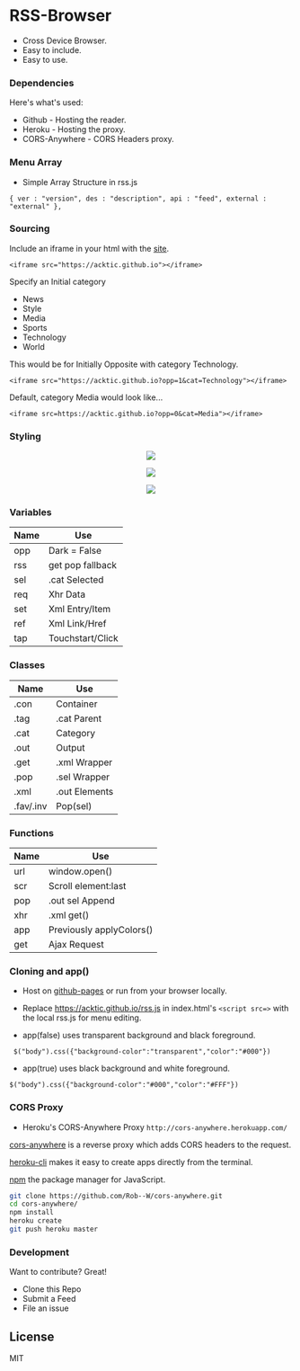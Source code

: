# RSS-Browser

  - Cross Device Browser.
  - Easy to include.
  - Easy to use.


### Dependencies

Here's what's used:

* Github - Hosting the reader.
* Heroku - Hosting the proxy.
* CORS-Anywhere - CORS Headers proxy.

### Menu Array

* Simple Array Structure in rss.js

`{ ver : "version", des : "description", api : "feed", external : "external" },`

### Sourcing

Include an iframe in your html with the [site](https://acktic.github.io).

`<iframe src="https://acktic.github.io"></iframe>`

Specify an Initial category

* News
* Style
* Media
* Sports
* Technology
* World

This would be for Initially Opposite with category Technology.

`<iframe src="https://acktic.github.io?opp=1&cat=Technology"></iframe>`

Default, category Media would look like...

`<iframe src=https://acktic.github.io?opp=0&cat=Media"></iframe>`

### Styling
<p align="center"><img src="https://ackti.files.wordpress.com/2019/11/9522649670120.png"></p>

<p align="center"><img src="https://ackti.files.wordpress.com/2019/11/3843526843051.png"></p>

<p align="center"><img src="https://ackti.files.wordpress.com/2019/11/0174236037489.png"></p>

### Variables
| Name | Use |
| ------ | ------ |
| opp | Dark = False |
| rss | get pop fallback |
| sel | .cat Selected |
| req | Xhr Data |
| set | Xml Entry/Item |
| ref | Xml Link/Href |
| tap | Touchstart/Click |

### Classes
| Name | Use |
| ------ | ------ |
| .con | Container |
| .tag | .cat Parent |
| .cat | Category |
| .out | Output |
| .get | .xml Wrapper |
| .pop | .sel Wrapper |
| .xml | .out Elements |
| .fav/.inv | Pop(sel) |

### Functions
| Name | Use |
|------|------|
| url | window.open() |
| scr | Scroll element:last |
| pop | .out sel Append |
| xhr | .xml get() |
| app | Previously applyColors() |
| get | Ajax Request |
  

### Cloning and app()

 - Host on [github-pages](https://pages.github.com) or run from your browser locally.

 - Replace https://acktic.github.io/rss.js in index.html's `<script src=>` with the local rss.js for menu editing. 

 - app(false) uses transparent background and black foreground.
  
` $("body").css({"background-color":"transparent","color":"#000"})`

 - app(true) uses black background and white foreground.
 
`$("body").css({"background-color":"#000","color":"#FFF"})`
 
### CORS Proxy

- Heroku's CORS-Anywhere Proxy
`http://cors-anywhere.herokuapp.com/`

[cors-anywhere](https://github.com/Rob--W/cors-anywhere) is a reverse proxy which adds CORS headers to the request.

[heroku-cli](https://github.com/heroku/cli) makes it easy to create apps directly from the terminal.

[npm](https://github.com/npm/cli) the package manager for JavaScript.

```sh
git clone https://github.com/Rob--W/cors-anywhere.git
cd cors-anywhere/
npm install
heroku create
git push heroku master
```

### Development

Want to contribute? Great!
- Clone this Repo
- Submit a Feed
- File an issue

License
----

MIT
